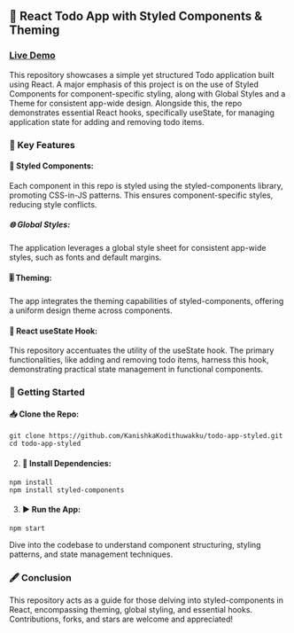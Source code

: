 ## 📘 React Todo App with Styled Components & Theming
### <a href="https://kanishkakodithuwakku.github.io/todo-app-styled/">Live Demo</a>
This repository showcases a simple yet structured Todo application built using React. A major emphasis of this project is on the use of Styled Components for component-specific styling, along with Global Styles and a Theme for consistent app-wide design. Alongside this, the repo demonstrates essential React hooks, specifically useState, for managing application state for adding and removing todo items.

### 🌟 Key Features
#### 🎨 Styled Components:

Each component in this repo is styled using the styled-components library, promoting CSS-in-JS patterns. This ensures component-specific styles, reducing style conflicts.

##### 🌐 Global Styles:
The application leverages a global style sheet for consistent app-wide styles, such as fonts and default margins.

#### 🎚 Theming:
The app integrates the theming capabilities of styled-components, offering a uniform design theme across components.

#### 📌 React useState Hook:
This repository accentuates the utility of the useState hook. The primary functionalities, like adding and removing todo items, harness this hook, demonstrating practical state management in functional components.

### 🚀 Getting Started
#### 📥 Clone the Repo:
`git clone https://github.com/KanishkaKodithuwakku/todo-app-styled.git` \
`cd todo-app-styled`

2. #### 🔧 Install Dependencies:
`npm install` \
`npm install styled-components`

3. #### ▶️ Run the App:
`npm start`

Dive into the codebase to understand component structuring, styling patterns, and state management techniques.


### 🖋 Conclusion
This repository acts as a guide for those delving into styled-components in React, encompassing theming, global styling, and essential hooks. Contributions, forks, and stars are welcome and appreciated!


